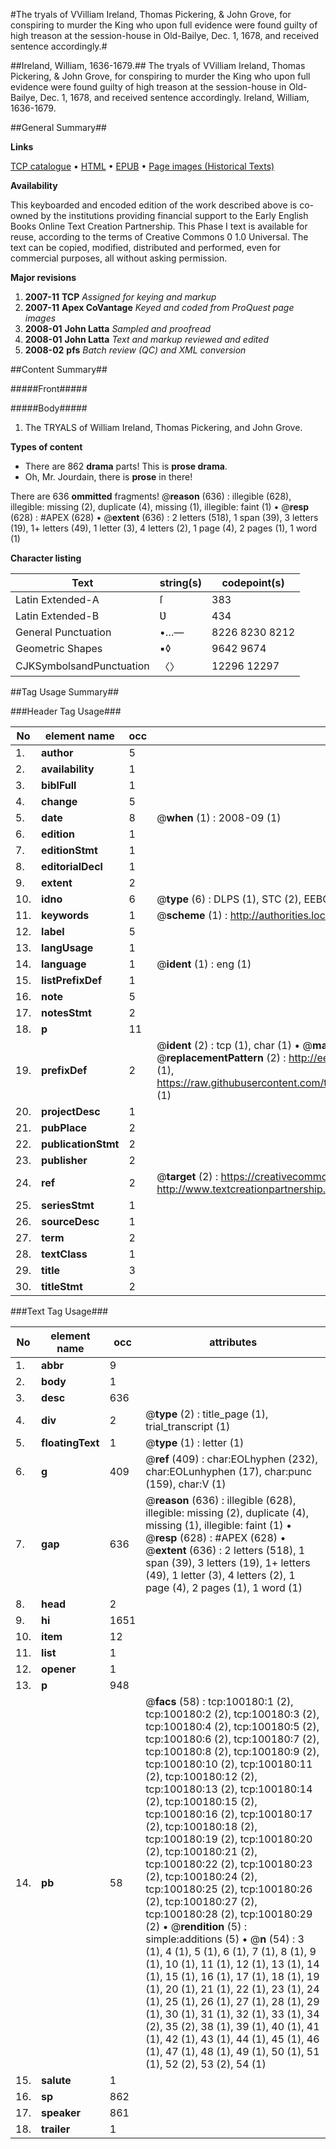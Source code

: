 #The tryals of VVilliam Ireland, Thomas Pickering, & John Grove, for conspiring to murder the King who upon full evidence were found guilty of high treason at the session-house in Old-Bailye, Dec. 1, 1678, and received sentence accordingly.#

##Ireland, William, 1636-1679.##
The tryals of VVilliam Ireland, Thomas Pickering, & John Grove, for conspiring to murder the King who upon full evidence were found guilty of high treason at the session-house in Old-Bailye, Dec. 1, 1678, and received sentence accordingly.
Ireland, William, 1636-1679.

##General Summary##

**Links**

[TCP catalogue](http://www.ota.ox.ac.uk/tcp/)  • 
[HTML](http://tei.it.ox.ac.uk/tcp/Texts-HTML/free/A63/A63228.html)  • 
[EPUB](http://tei.it.ox.ac.uk/tcp/Texts-EPUB/free/A63/A63228.epub) • 
[Page images (Historical Texts)](https://data.historicaltexts.jisc.ac.uk/view?pubId=eebo-13550393e&pageId=eebo-13550393e-100180-1)

**Availability**

This keyboarded and encoded edition of the
	       work described above is co-owned by the institutions
	       providing financial support to the Early English Books
	       Online Text Creation Partnership. This Phase I text is
	       available for reuse, according to the terms of Creative
	       Commons 0 1.0 Universal. The text can be copied,
	       modified, distributed and performed, even for
	       commercial purposes, all without asking permission.

**Major revisions**

1. __2007-11__ __TCP__ *Assigned for keying and markup*
1. __2007-11__ __Apex CoVantage__ *Keyed and coded from ProQuest page images*
1. __2008-01__ __John Latta__ *Sampled and proofread*
1. __2008-01__ __John Latta__ *Text and markup reviewed and edited*
1. __2008-02__ __pfs__ *Batch review (QC) and XML conversion*

##Content Summary##

#####Front#####

#####Body#####

1. The TRYALS of William Ireland, Thomas Pickering, and John Grove.

**Types of content**

  * There are 862 **drama** parts! This is **prose drama**.
  * Oh, Mr. Jourdain, there is **prose** in there!

There are 636 **ommitted** fragments! 
 @__reason__ (636) : illegible (628), illegible: missing (2), duplicate (4), missing (1), illegible: faint (1)  •  @__resp__ (628) : #APEX (628)  •  @__extent__ (636) : 2 letters (518), 1 span (39), 3 letters (19), 1+ letters (49), 1 letter (3), 4 letters (2), 1 page (4), 2 pages (1), 1 word (1)

**Character listing**


|Text|string(s)|codepoint(s)|
|---|---|---|
|Latin Extended-A|ſ|383|
|Latin Extended-B|Ʋ|434|
|General Punctuation|•…—|8226 8230 8212|
|Geometric Shapes|▪◊|9642 9674|
|CJKSymbolsandPunctuation|〈〉|12296 12297|

##Tag Usage Summary##

###Header Tag Usage###

|No|element name|occ|attributes|
|---|---|---|---|
|1.|__author__|5||
|2.|__availability__|1||
|3.|__biblFull__|1||
|4.|__change__|5||
|5.|__date__|8| @__when__ (1) : 2008-09 (1)|
|6.|__edition__|1||
|7.|__editionStmt__|1||
|8.|__editorialDecl__|1||
|9.|__extent__|2||
|10.|__idno__|6| @__type__ (6) : DLPS (1), STC (2), EEBO-CITATION (1), OCLC (1), VID (1)|
|11.|__keywords__|1| @__scheme__ (1) : http://authorities.loc.gov/ (1)|
|12.|__label__|5||
|13.|__langUsage__|1||
|14.|__language__|1| @__ident__ (1) : eng (1)|
|15.|__listPrefixDef__|1||
|16.|__note__|5||
|17.|__notesStmt__|2||
|18.|__p__|11||
|19.|__prefixDef__|2| @__ident__ (2) : tcp (1), char (1)  •  @__matchPattern__ (2) : ([0-9\-]+):([0-9IVX]+) (1), (.+) (1)  •  @__replacementPattern__ (2) : http://eebo.chadwyck.com/downloadtiff?vid=$1&page=$2 (1), https://raw.githubusercontent.com/textcreationpartnership/Texts/master/tcpchars.xml#$1 (1)|
|20.|__projectDesc__|1||
|21.|__pubPlace__|2||
|22.|__publicationStmt__|2||
|23.|__publisher__|2||
|24.|__ref__|2| @__target__ (2) : https://creativecommons.org/publicdomain/zero/1.0/ (1), http://www.textcreationpartnership.org/docs/. (1)|
|25.|__seriesStmt__|1||
|26.|__sourceDesc__|1||
|27.|__term__|2||
|28.|__textClass__|1||
|29.|__title__|3||
|30.|__titleStmt__|2||


###Text Tag Usage###

|No|element name|occ|attributes|
|---|---|---|---|
|1.|__abbr__|9||
|2.|__body__|1||
|3.|__desc__|636||
|4.|__div__|2| @__type__ (2) : title_page (1), trial_transcript (1)|
|5.|__floatingText__|1| @__type__ (1) : letter (1)|
|6.|__g__|409| @__ref__ (409) : char:EOLhyphen (232), char:EOLunhyphen (17), char:punc (159), char:V (1)|
|7.|__gap__|636| @__reason__ (636) : illegible (628), illegible: missing (2), duplicate (4), missing (1), illegible: faint (1)  •  @__resp__ (628) : #APEX (628)  •  @__extent__ (636) : 2 letters (518), 1 span (39), 3 letters (19), 1+ letters (49), 1 letter (3), 4 letters (2), 1 page (4), 2 pages (1), 1 word (1)|
|8.|__head__|2||
|9.|__hi__|1651||
|10.|__item__|12||
|11.|__list__|1||
|12.|__opener__|1||
|13.|__p__|948||
|14.|__pb__|58| @__facs__ (58) : tcp:100180:1 (2), tcp:100180:2 (2), tcp:100180:3 (2), tcp:100180:4 (2), tcp:100180:5 (2), tcp:100180:6 (2), tcp:100180:7 (2), tcp:100180:8 (2), tcp:100180:9 (2), tcp:100180:10 (2), tcp:100180:11 (2), tcp:100180:12 (2), tcp:100180:13 (2), tcp:100180:14 (2), tcp:100180:15 (2), tcp:100180:16 (2), tcp:100180:17 (2), tcp:100180:18 (2), tcp:100180:19 (2), tcp:100180:20 (2), tcp:100180:21 (2), tcp:100180:22 (2), tcp:100180:23 (2), tcp:100180:24 (2), tcp:100180:25 (2), tcp:100180:26 (2), tcp:100180:27 (2), tcp:100180:28 (2), tcp:100180:29 (2)  •  @__rendition__ (5) : simple:additions (5)  •  @__n__ (54) : 3 (1), 4 (1), 5 (1), 6 (1), 7 (1), 8 (1), 9 (1), 10 (1), 11 (1), 12 (1), 13 (1), 14 (1), 15 (1), 16 (1), 17 (1), 18 (1), 19 (1), 20 (1), 21 (1), 22 (1), 23 (1), 24 (1), 25 (1), 26 (1), 27 (1), 28 (1), 29 (1), 30 (1), 31 (1), 32 (1), 33 (1), 34 (2), 35 (2), 38 (1), 39 (1), 40 (1), 41 (1), 42 (1), 43 (1), 44 (1), 45 (1), 46 (1), 47 (1), 48 (1), 49 (1), 50 (1), 51 (1), 52 (2), 53 (2), 54 (1)|
|15.|__salute__|1||
|16.|__sp__|862||
|17.|__speaker__|861||
|18.|__trailer__|1||
